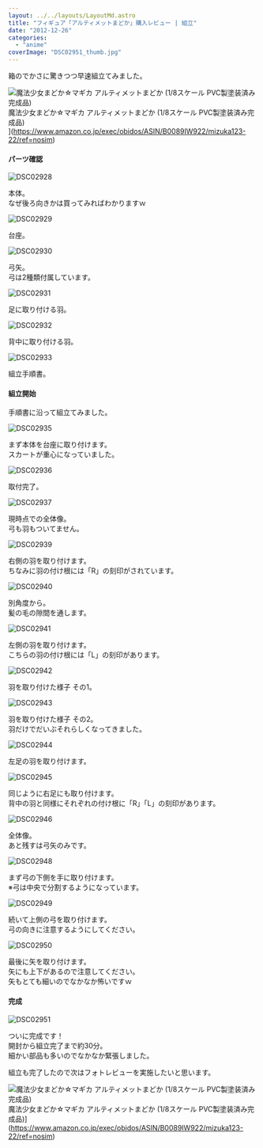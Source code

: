 ```yaml
---
layout: ../../layouts/LayoutMd.astro
title: "フィギュア「アルティメットまどか」購入レビュー | 組立"
date: "2012-12-26"
categories: 
  - "anime"
coverImage: "DSC02951_thumb.jpg"
---
```


箱のでかさに驚きつつ早速組立てみました。

![魔法少女まどか☆マギカ アルティメットまどか (1/8スケール PVC製塗装済み完成品)](/archive/images/51vSYmlo35L._SL160_.jpg)  
魔法少女まどか☆マギカ アルティメットまどか (1/8スケール PVC製塗装済み完成品)  
](https://www.amazon.co.jp/exec/obidos/ASIN/B0089IW922/mizuka123-22/ref=nosim)

#### パーツ確認

![DSC02928](/archive/images/DSC02928_thumb.jpg "DSC02928")


本体。  
なぜ後ろ向きかは買ってみればわかりますｗ

![DSC02929](/archive/images/DSC02929_thumb.jpg "DSC02929")


台座。

![DSC02930](/archive/images/DSC02930_thumb.jpg "DSC02930")


弓矢。  
弓は2種類付属しています。

![DSC02931](/archive/images/DSC02931_thumb.jpg "DSC02931")


足に取り付ける羽。

![DSC02932](/archive/images/DSC02932_thumb.jpg "DSC02932")


背中に取り付ける羽。

![DSC02933](/archive/images/DSC02933_thumb.jpg "DSC02933")


組立手順書。

#### 組立開始

手順書に沿って組立てみました。

![DSC02935](/archive/images/DSC02935_thumb.jpg "DSC02935")


まず本体を台座に取り付けます。  
スカートが重心になっていました。

![DSC02936](/archive/images/DSC02936_thumb.jpg "DSC02936")


取付完了。

![DSC02937](/archive/images/DSC02937_thumb.jpg "DSC02937")


現時点での全体像。  
弓も羽もついてません。

![DSC02939](/archive/images/DSC02939_thumb.jpg "DSC02939")


右側の羽を取り付けます。  
ちなみに羽の付け根には「R」の刻印がされています。

![DSC02940](/archive/images/DSC02940_thumb.jpg "DSC02940")


別角度から。  
髪の毛の隙間を通します。

![DSC02941](/archive/images/DSC02941_thumb.jpg "DSC02941")


左側の羽を取り付けます。  
こちらの羽の付け根には「L」の刻印があります。

![DSC02942](/archive/images/DSC02942_thumb.jpg "DSC02942")


羽を取り付けた様子 その1。

![DSC02943](/archive/images/DSC02943_thumb.jpg "DSC02943")


羽を取り付けた様子 その2。  
羽だけでだいぶそれらしくなってきました。

![DSC02944](/archive/images/DSC02944_thumb.jpg "DSC02944")


左足の羽を取り付けます。

![DSC02945](/archive/images/DSC02945_thumb.jpg "DSC02945")


同じように右足にも取り付けます。  
背中の羽と同様にそれぞれの付け根に「R」「L」の刻印があります。

![DSC02946](/archive/images/DSC02946_thumb.jpg "DSC02946")


全体像。  
あと残すは弓矢のみです。

![DSC02948](/archive/images/DSC02948_thumb.jpg "DSC02948")


まず弓の下側を手に取り付けます。  
※弓は中央で分割するようになっています。

![DSC02949](/archive/images/DSC02949_thumb.jpg "DSC02949")


続いて上側の弓を取り付けます。  
弓の向きに注意するようにしてください。

![DSC02950](/archive/images/DSC02950_thumb.jpg "DSC02950")


最後に矢を取り付けます。  
矢にも上下があるので注意してください。  
矢もとても細いのでなかなか怖いですｗ

#### 完成

![DSC02951](/archive/images/DSC02951_thumb.jpg "DSC02951")


ついに完成です！  
開封から組立完了まで約30分。  
細かい部品も多いのでなかなか緊張しました。

組立も完了したので次はフォトレビューを実施したいと思います。

![魔法少女まどか☆マギカ アルティメットまどか (1/8スケール PVC製塗装済み完成品)](/archive/images/51vSYmlo35L._SL160_.jpg)  
魔法少女まどか☆マギカ アルティメットまどか (1/8スケール PVC製塗装済み完成品)](https://www.amazon.co.jp/exec/obidos/ASIN/B0089IW922/mizuka123-22/ref=nosim)
